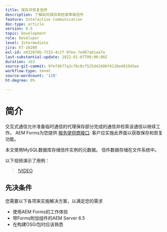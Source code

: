 ```yaml
---
title: 保存并恢复信件
description: 了解如何保存和检索草稿信件
feature: Interactive Communication
doc-type: article
version: 6.5
topic: Development
role: Developer
level: Intermediate
jira: KT-10208
exl-id: e032070b-7332-4c2f-97ee-7e887a61aa7a
last-substantial-update: 2022-01-07T00:00:00Z
duration: 163
source-git-commit: 9fef4b77a2c70c8cf525d42686f4120e481945ee
workflow-type: tm+mt
source-wordcount: '119'
ht-degree: 0%

---
```


# 简介

交互式通信允许准备临时通信的代理保存部分完成的通信并检索该通信以继续工作。 AEM Forms为您提供 [服务提供商接口](https://developer.adobe.com/experience-manager/reference-materials/6-5/forms/javadocs/com/adobe/fd/ccm/ccr/ccrDocumentInstance/api/services/CCRDocumentInstanceService.html). 客户应实施此界面以获取保存和恢复功能。

本文使用MySQL数据库存储信件实例的元数据。 信件数据存储在文件系统中。

以下视频演示了用例：

>[!VIDEO](https://video.tv.adobe.com/v/342129?quality=12&learn=on)

## 先决条件

您需要以下各项来实施解决方案，以满足您的需求

* 使用AEM Forms的工作体验
* 带Forms附加组件的AEM Server 6.5
* 在构建OSGi包时应该熟悉
